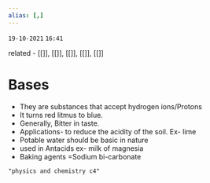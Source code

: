 ```yaml
---
alias: [,]
---
```

`19-10-2021`
`16:41`

related - [[]], [[]], [[]], [[]], [[]]

# Bases
- They are substances that accept hydrogen ions/Protons
- It turns red litmus to blue.
- Generally, Bitter in taste.
- Applications- to reduce the acidity of the soil. Ex- lime
- Potable water should be basic in nature 
- used in Antacids ex- milk of magnesia
- Baking agents =Sodium bi-carbonate

```query
"physics and chemistry c4"
```

